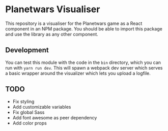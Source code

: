 # Planetwars Visualiser

This repository is a visualiser for the Planetwars game as a React component in an NPM package. You should be able to import this package and use the library as any other component.

## Development

You can test this module with the code in the `bin` directory, which you can run with `yarn run dev`. This will spawn a webpack dev server which serves a basic wrapper around the visualizer which lets you upload a logfile.

## TODO

- Fix styling
- Add customizable variables
- Fix global Sass
- Add font awesome as peer dependency
- Add color props